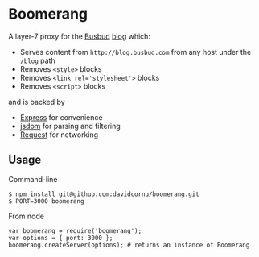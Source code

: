 # Boomerang

A layer-7 proxy for the [Busbud](http://busbud.com) [blog](http://blog.busbud.com) which:

- Serves content from `http://blog.busbud.com` from any host under the `/blog` path
- Removes `<style>` blocks
- Removes `<link rel='stylesheet'>` blocks
- Removes `<script>` blocks

and is backed by

- [Express](http://expressjs.com/) for convenience
- [jsdom](https://github.com/tmpvar/jsdom) for parsing and filtering
- [Request](https://github.com/mikeal/request) for networking

## Usage

Command-line

```
$ npm install git@github.com:davidcornu/boomerang.git
$ PORT=3000 boomerang
```

From node

```
var boomerang = require('boomerang');
var options = { port: 3000 };
boomerang.createServer(options); # returns an instance of Boomerang
```